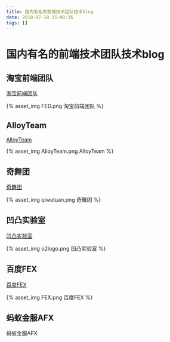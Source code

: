 ```yaml
---
title: 国内有名的前端技术团队技术blog
date: 2018-07-18 15:08:26
tags: []
---
```


# 国内有名的前端技术团队技术blog

## 淘宝前端团队

[淘宝前端团队](http://taobaofed.org/)

{% asset_img FED.png 淘宝前端团队 %}

## AlloyTeam

[AlloyTeam](http://www.alloyteam.com/)

{% asset_img AlloyTeam.png AlloyTeam %}

## 奇舞团

[奇舞团](https://75team.com/)

{% asset_img qiwutuan.png 奇舞团 %}

## 凹凸实验室

[凹凸实验室](https://aotu.io/)

{% asset_img o2logo.png 凹凸实验室 %}

## 百度FEX

[百度FEX](https://fex.baidu.com/)

{% asset_img FEX.png 百度FEX %}

## 蚂蚁金服AFX

蚂蚁金服AFX